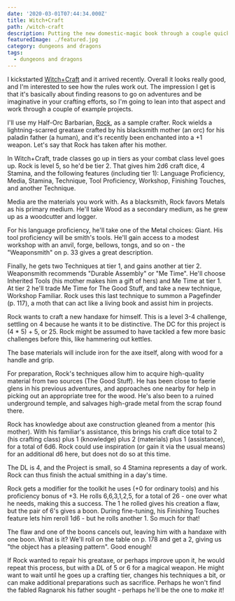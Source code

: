 ```yaml
---
date: '2020-03-01T07:44:34.000Z'
title: Witch+Craft
path: /witch-craft
description: Putting the new domestic-magic book through a couple quick paces
featuredImage: ./featured.jpg
category: dungeons and dragons
tags:
  - dungeons and dragons
---
```

    


I kickstarted [Witch+Craft](https://astrolago.com/index.php/witchcraft/) and it arrived recently. Overall it looks really good, and I'm interested to see how the rules work out. The impression I get is that it's basically about finding reasons to go on adventures and be imaginative in your crafting efforts, so I'm going to lean into that aspect and work through a couple of example projects.

I'll use my Half-Orc Barbarian, [Rock](https://www.dndbeyond.com/profile/astralfrontier/characters/6754757), as a sample crafter. Rock wields a lightning-scarred greataxe crafted by his blacksmith mother (an orc) for his paladin father (a human), and it's recently been enchanted into a +1 weapon. Let's say that Rock has taken after his mother.

In Witch+Craft, trade classes go up in tiers as your combat class level goes up. Rock is level 5, so he'd be tier 2. That gives him 2d6 craft dice, 4 Stamina, and the following features (including tier 1): Language Proficiency, Media, Stamina, Technique, Tool Proficiency, Workshop, Finishing Touches, and another Technique.

Media are the materials you work with. As a blacksmith, Rock favors Metals as his primary medium. He'll take Wood as a secondary medium, as he grew up as a woodcutter and logger.

For his language proficiency, he'll take one of the Metal choices: Giant. His tool proficiency will be smith's tools. He'll gain access to a modest workshop with an anvil, forge, bellows, tongs, and so on - the "Weaponsmith" on p. 33 gives a great description.

Finally, he gets two Techniques at tier 1, and gains another at tier 2. Weaponsmith recommends "Durable Assembly" or "Me Time". He'll choose Inherited Tools (his mother makes him a gift of hers) and Me Time at tier 1. At tier 2 he'll trade Me Time for The Good Stuff, and take a new technique, Workshop Familiar. Rock uses this last technique to summon a Pagefinder (p. 117), a moth that can act like a living book and assist him in projects.

Rock wants to craft a new handaxe for himself. This is a level 3-4 challenge, settling on 4 because he wants it to be distinctive. The DC for this project is (4 * 5) + 5, or 25. Rock might be assumed to have tackled a few more basic challenges before this, like hammering out kettles.

The base materials will include iron for the axe itself, along with wood for a handle and grip.

For preparation, Rock's techniques allow him to acquire high-quality material from two sources (The Good Stuff). He has been close to faerie glens in his previous adventures, and approaches one nearby for help in picking out an appropriate tree for the wood. He's also been to a ruined underground temple, and salvages high-grade metal from the scrap found there.

Rock has knowledge about axe construction gleaned from a mentor (his mother). With his familiar's assistance, this brings his craft dice total to 2 (his crafting class) plus 1 (knowledge) plus 2 (materials) plus 1 (assistance), for a total of 6d6. Rock could use inspiration (or gain it via the usual means) for an additional d6 here, but does not do so at this time.

The DL is 4, and the Project is small, so 4 Stamina represents a day of work. Rock can thus finish the actual smithing in a day's time.

Rock gets a modifier for the toolkit he uses (+0 for ordinary tools) and his proficiency bonus of +3. He rolls 6,6,3,1,2,5, for a total of 26 - one over what he needs, making this a success. The 1 he rolled gives his creation a flaw, but the pair of 6's gives a boon. During fine-tuning, his Finishing Touches feature lets him reroll 1d6 - but he rolls another 1. So much for that!

The flaw and one of the boons cancels out, leaving him with a handaxe with one boon. What is it? We'll roll on the table on p. 178 and get a 2, giving us "the object has a pleasing pattern". Good enough!

If Rock wanted to repair his greataxe, or perhaps improve upon it, he would repeat this process, but with a DL of 5 or 6 for a magical weapon. He might want to wait until he goes up a crafting tier, changes his techniques a bit, or can make additional preparations such as sacrifice. Perhaps he won't find the fabled Ragnarok his father sought - perhaps he'll be the one to _make_ it!


    
